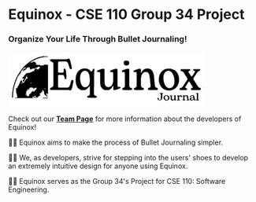 # Equinox - CSE 110 Group 34 Project
### Organize Your Life Through Bullet Journaling!

<img src="admin/branding/team-icon.jpeg" width="400" alt="equinox-logo">  

Check out our [**Team Page**](./admin/team.md) for more information about the developers of Equinox!

👨‍💻 Equinox aims to make the process of Bullet Journaling simpler. 

👨‍💻 We, as developers, strive for stepping into the users' shoes to develop an extremely intuitive design for anyone using Equinox.

👨‍💻 Equinox serves as the Group 34's Project for CSE 110: Software Engineering.


